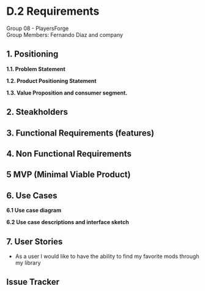 # D.2 Requirements

Group 08 - PlayersForge\
Group Members: Fernando Diaz and company

## 1. Positioning 
**1.1. Problem Statement**

**1.2. Product Positioning Statement** 

**1.3. Value Proposition and consumer segment.**

## 2. Steakholders

## 3. Functional Requirements (features)

## 4. Non Functional Requirements 

## 5 MVP (Minimal Viable Product)

## 6. Use Cases
**6.1 Use case diagram**

**6.2 Use case descriptions and interface sketch**

## 7. User Stories
- As a user I would like to have the ability to find my favorite mods through my library


## Issue Tracker 
